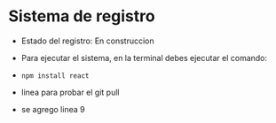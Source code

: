 <h1>Sistema de registro</h1>

- Estado del registro: En construccion

- Para ejecutar el sistema, en la terminal debes ejecutar el comando:
- ```npm install react```

- linea para probar el git pull
- se agrego linea 9
